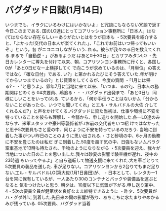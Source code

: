 # バグダッド日誌(1月14日)

いつまでも、イラクにいるわけにはいかないよ」と冗談にもならない冗談で返す今日このまである.
国のLO達にとってコアリッション事務所に「日本人」はな(てはならない存在らしいーありがたいとはをうが日本も
・5次要員を紹介すると、「よかった!交代の日本人が楽てくれた.」、「これでお前はいつ帰ってもいいぞ.」という。各
がニコニコしながらいう.
れる。被らが我々のる日を数えてくれる.まるで「自動逆・」があるようだ.はあと0十30日」とカザフみタンLO
・先日カレンターに蓴丸を付けて以来、朝、コアリツンヨン事務所に行くと、各国し0が「あと0日だなー止検拶してく
で向こうが求めているのは、「月単位」の答えではな(、「確な日付」である.
い?」と第かれるたびにそう答えていた.年が明けてからいつまでいるの?」とじ賃第をしてくるが、今度の質問
・「1月には帰る?・・"と思うよ」、霏年7月に当地に来て以来、「いつま、るの?」、日本人の務期関はどのくら
04次要員、鵐追る・・・バグダッド出発まで.「あと0日!」
同様にしいことをいって(れる.
ているから、「何か手伝うことはないかム「分からないことがあったら、いつでも聞いてくれ」とエル・サルバドルの大佐
介してくれるんだ?」と声をかけてくる.バグダッドに梁た当初は、仕事や環境に不安を特っていることを彼らも理解し
・今翳から、申し送りを開始した.各一LO達のみならす、米軍スタッフや豪州等襲係者が.rお前の交代者をいつ紹
けではなかったと思テ5次要員もさと愛の中、同じように不安を特っているのだろう.
当地に到着した事がつい昨日のことのように思い出される.・さと砂境の中、6ヶ月の動務に不安を豊じたのは私だ
ぎに到着した.50度を超す気の中、日強もないムバラク空車基地で13時も待たされ、千物のようになりながら
・5次要員を迎え、我々が当地についた日のことを思い出した.我々は砂夏の影響で験空機が遅れ、夜中の23時過
もいってやるよ」と自ら道転して物送支援に来てくれた.大を車ごとりて5次要員の装品を送した.
車が足りない。コアリツンヨンから2台りてもまだ足りない.工ル・サルバドルLO(第大佐(1月1日鼻田)が、
・日本として、レンタカー1台を常に保有しているが、一人あたり30のコンテナとバックや装備品を運ぶとなると
気をつけたいと思う.
朝夕は、10度以下に気盟が下がる.申し送り第中、4・5次の要員全員が健第状を良好なまま維特できるように
・昨夕、5次要員がハ・グダ外1こ到着した.先日来の爾の影響が歿り、あちこちに水たまりやめかるみが残っている.
05次要員、バグダッド当着
